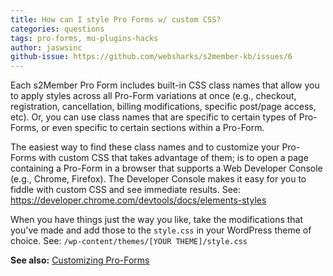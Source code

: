 ```yaml
---
title: How can I style Pro Forms w/ custom CSS?
categories: questions
tags: pro-forms, mu-plugins-hacks
author: jaswsinc
github-issue: https://github.com/websharks/s2member-kb/issues/6
---
```


Each s2Member Pro Form includes built-in CSS class names that allow you to apply styles across all Pro-Form variations at once (e.g., checkout, registration, cancellation, billing modifications, specific post/page access, etc). Or, you can use class names that are specific to certain types of Pro-Forms, or even specific to certain sections within a Pro-Form.

The easiest way to find these class names and to customize your Pro-Forms with custom CSS that takes advantage of them; is to open a page containing a Pro-Form in a browser that supports a Web Developer Console (e.g., Chrome, Firefox). The Developer Console makes it easy for you to fiddle with custom CSS and see immediate results. See: https://developer.chrome.com/devtools/docs/elements-styles

When you have things just the way you like, take the modifications that you've made and add those to the `style.css` in your WordPress theme of choice. See: `/wp-content/themes/[YOUR THEME]/style.css`

**See also:** [Customizing Pro-Forms](http://s2member.com/kb-article/s2member-pro-forms/#-customizing-pro-forms)
